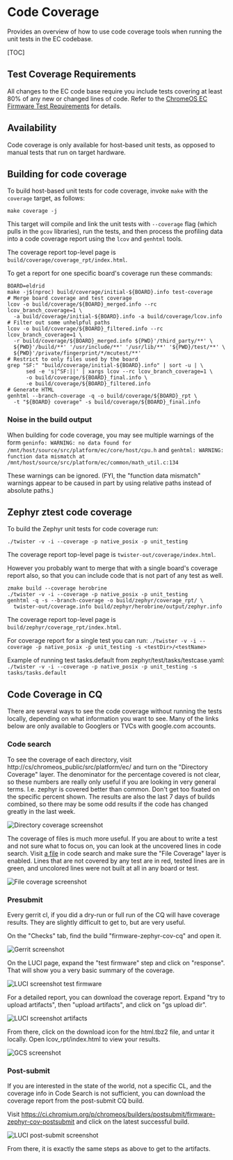 # Code Coverage

Provides an overview of how to use code coverage tools when running the unit
tests in the EC codebase.

[TOC]

## Test Coverage Requirements

All changes to the EC code base require you include tests covering at least 80%
of any new or changed lines of code. Refer to the [ChromeOS EC Firmware Test
Requirements] for details.

## Availability

Code coverage is only available for host-based unit tests, as opposed to manual
tests that run on target hardware.

## Building for code coverage

To build host-based unit tests for code coverage, invoke `make` with the
`coverage` target, as follows:

`make coverage -j`

This target will compile and link the unit tests with `--coverage` flag (which
pulls in the `gcov` libraries), run the tests, and then process the profiling
data into a code coverage report using the `lcov` and `genhtml` tools.

The coverage report top-level page is `build/coverage/coverage_rpt/index.html`.

To get a report for one specific board's coverage run these commands:

```
BOARD=eldrid
make -j$(nproc) build/coverage/initial-${BOARD}.info test-coverage
# Merge board coverage and test coverage
lcov -o build/coverage/${BOARD}_merged.info --rc lcov_branch_coverage=1 \
  -a build/coverage/initial-${BOARD}.info -a build/coverage/lcov.info
# Filter out some unhelpful paths
lcov -o build/coverage/${BOARD}_filtered.info --rc lcov_branch_coverage=1 \
  -r build/coverage/${BOARD}_merged.info ${PWD}'/third_party/**' \
  ${PWD}'/build/**' '/usr/include/**' '/usr/lib/**' '${PWD}/test/**' \
  ${PWD}'/private/fingerprint/*/mcutest/**'
# Restrict to only files used by the board
grep "SF:" "build/coverage/initial-${BOARD}.info" | sort -u | \
      sed -e 's|^SF:||' | xargs lcov --rc lcov_branch_coverage=1 \
      -o build/coverage/${BOARD}_final.info \
      -e build/coverage/${BOARD}_filtered.info
# Generate HTML
genhtml --branch-coverage -q -o build/coverage/${BOARD}_rpt \
  -t "${BOARD} coverage" -s build/coverage/${BOARD}_final.info
```

### Noise in the build output

When building for code coverage, you may see multiple warnings of the form
`geninfo: WARNING: no data found for
/mnt/host/source/src/platform/ec/core/host/cpu.h` and `genhtml: WARNING:
function data mismatch at
/mnt/host/source/src/platform/ec/common/math_util.c:134`

These warnings can be ignored. (FYI, the "function data mismatch" warnings
appear to be caused in part by using relative paths instead of absolute paths.)

## Zephyr ztest code coverage

To build the Zephyr unit tests for code coverage run:

`./twister -v -i --coverage -p native_posix -p unit_testing`

The coverage report top-level page is
`twister-out/coverage/index.html`.

However you probably want to merge that with a single board's coverage report
also, so that you can include code that is not part of any test as well.

```
zmake build --coverage herobrine
./twister -v -i --coverage -p native_posix -p unit_testing
genhtml -q -s --branch-coverage -o build/zephyr/coverage_rpt/ \
  twister-out/coverage.info build/zephyr/herobrine/output/zephyr.info
```

The coverage report top-level page is
`build/zephyr/coverage_rpt/index.html`.

For coverage report for a single test you can run: `./twister -v -i --coverage
-p native_posix -p unit_testing -s <testDir>/<testName>`

Example of running test tasks.default from zephyr/test/tasks/testcase.yaml:
`./twister -v -i --coverage -p native_posix -p unit_testing -s
tasks/tasks.default`

## Code Coverage in CQ

There are several ways to see the code coverage without running the tests
locally, depending on what information you want to see. Many of the links
below are only available to Googlers or TVCs with google.com accounts.

### Code search

To see the coverage of each directory, visit
http://cs/chromeos_public/src/platform/ec/ and turn on the "Directory Coverage"
layer.  The denominator for the percentage covered is not clear, so these
numbers are really only useful if you are looking in very general terms. I.e.
zephyr is covered better than common. Don't get too fixated on the specific
percent shown. The results are also the last 7 days of builds combined, so there
may be some odd results if the code has changed greatly in the last week.

![Directory coverage screenshot](images/dir_coverage.png)

The coverage of files is much more useful. If you are about to write a test
and not sure what to focus on, you can look at the uncovered lines in code
search. Visit [a file](http://cs/chromeos_public/src/platform/ec/common/mkbp_event.c)
in code search and make sure the "File Coverage" layer is enabled. Lines that
are not covered by any test are in red, tested lines are in green, and uncolored
lines were not built at all in any board or test.

![File coverage screenshot](images/file_coverage.png)

### Presubmit

Every gerrit cl, if you did a dry-run or full run of the CQ will have coverage
results. They are slightly difficult to get to, but are very useful.

On the "Checks" tab, find the build "firmware-zephyr-cov-cq" and open it.

![Gerrit screenshot](images/gerrit_coverage_links.png)

On the LUCI page, expand the "test firmware" step and click on "response". That
will show you a very basic summary of the coverage.

![LUCI screenshot test firmware](images/test_firmware.png)

For a detailed report, you can download the coverage report. Expand "try to
upload artifacts", then "upload artifacts", and click on "gs upload dir".

![LUCI screenshot artifacts](images/artifacts.png)

From there, click on the download icon for the html.tbz2 file, and untar it
locally. Open lcov_rpt/index.html to view your results.

![GCS screenshot](images/download_html.png)

### Post-submit

If you are interested in the state of the world, not a specific CL, and the
coverage info in Code Search is not sufficient, you can download the coverage
report from the post-submit CQ build.

Visit https://ci.chromium.org/p/chromeos/builders/postsubmit/firmware-zephyr-cov-postsubmit
and click on the latest successful build.

![LUCI post-submit screenshot](images/postsubmit.png)

From there, it is exactly the same steps as above to get to the artifacts.

[ChromeOS EC Firmware Test Requirements]: ./chromeos-ec-firmware-test-requirements.md
